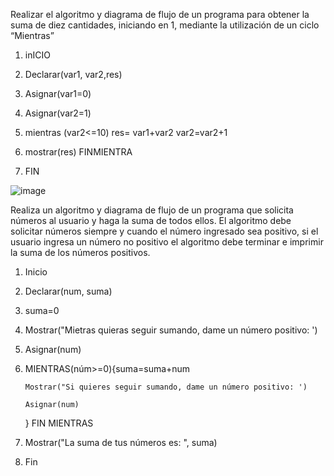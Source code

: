 Realizar el algoritmo y diagrama de flujo de un programa para obtener la suma de diez cantidades, iniciando en 1, mediante la utilización de un ciclo “Mientras”

1. inICIO
 
2. Declarar(var1, var2,res)
 
3. Asignar(var1=0)
 
4. Asignar(var2=1)
 
5. mientras (var2<=10) res= var1+var2 var2=var2+1
 
6. mostrar(res)  FINMIENTRA
 
7. FIN


![image](https://user-images.githubusercontent.com/101203503/159748373-61818a8f-0b3e-4b7a-beed-4fdec50c9624.png)


Realiza un algoritmo y diagrama de flujo de un programa que solicita números al usuario y haga la suma de todos ellos. El algoritmo debe solicitar números siempre y cuando el número ingresado sea positivo, si el usuario ingresa un número no positivo el algoritmo debe terminar e imprimir la suma de los números positivos.

1. Inicio

2. Declarar(num, suma)

3. suma=0

4. Mostrar("Mietras quieras seguir sumando, dame un número positivo: ')

5. Asignar(num)

6. MIENTRAS(núm>=0){suma=suma+num

       Mostrar("Si quieres seguir sumando, dame un número positivo: ')

       Asignar(num)
       
   } FIN MIENTRAS
 
 7. Mostrar("La suma de tus números es: ", suma)
 
 8. Fin 

       

